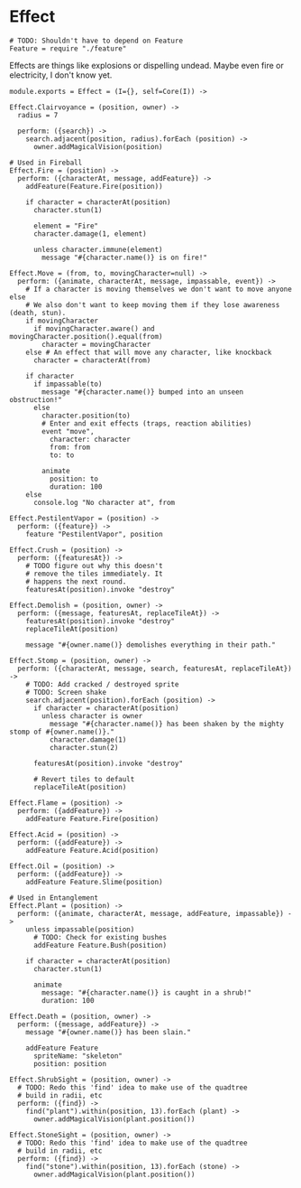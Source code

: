 Effect
======

    # TODO: Shouldn't have to depend on Feature
    Feature = require "./feature"

Effects are things like explosions or dispelling undead. Maybe even fire or
electricity, I don't know yet.

    module.exports = Effect = (I={}, self=Core(I)) ->

    Effect.Clairvoyance = (position, owner) ->
      radius = 7

      perform: ({search}) ->
        search.adjacent(position, radius).forEach (position) ->
          owner.addMagicalVision(position)

    # Used in Fireball
    Effect.Fire = (position) ->
      perform: ({characterAt, message, addFeature}) ->
        addFeature(Feature.Fire(position))

        if character = characterAt(position)
          character.stun(1)

          element = "Fire"
          character.damage(1, element)

          unless character.immune(element)
            message "#{character.name()} is on fire!"

    Effect.Move = (from, to, movingCharacter=null) ->
      perform: ({animate, characterAt, message, impassable, event}) ->
        # If a character is moving themselves we don't want to move anyone else
        # We also don't want to keep moving them if they lose awareness (death, stun).
        if movingCharacter
          if movingCharacter.aware() and movingCharacter.position().equal(from)
            character = movingCharacter
        else # An effect that will move any character, like knockback
          character = characterAt(from)

        if character
          if impassable(to)
            message "#{character.name()} bumped into an unseen obstruction!"
          else
            character.position(to)
            # Enter and exit effects (traps, reaction abilities)
            event "move",
              character: character
              from: from
              to: to

            animate
              position: to
              duration: 100
        else
          console.log "No character at", from

    Effect.PestilentVapor = (position) ->
      perform: ({feature}) ->
        feature "PestilentVapor", position

    Effect.Crush = (position) ->
      perform: ({featuresAt}) ->
        # TODO figure out why this doesn't
        # remove the tiles immediately. It
        # happens the next round.
        featuresAt(position).invoke "destroy"

    Effect.Demolish = (position, owner) ->
      perform: ({message, featuresAt, replaceTileAt}) ->
        featuresAt(position).invoke "destroy"
        replaceTileAt(position)

        message "#{owner.name()} demolishes everything in their path."

    Effect.Stomp = (position, owner) ->
      perform: ({characterAt, message, search, featuresAt, replaceTileAt}) ->
        # TODO: Add cracked / destroyed sprite
        # TODO: Screen shake
        search.adjacent(position).forEach (position) ->
          if character = characterAt(position)
            unless character is owner
              message "#{character.name()} has been shaken by the mighty stomp of #{owner.name()}."
              character.damage(1)
              character.stun(2)

          featuresAt(position).invoke "destroy"

          # Revert tiles to default
          replaceTileAt(position)

    Effect.Flame = (position) ->
      perform: ({addFeature}) ->
        addFeature Feature.Fire(position)

    Effect.Acid = (position) ->
      perform: ({addFeature}) ->
        addFeature Feature.Acid(position)

    Effect.Oil = (position) ->
      perform: ({addFeature}) ->
        addFeature Feature.Slime(position)

    # Used in Entanglement
    Effect.Plant = (position) ->
      perform: ({animate, characterAt, message, addFeature, impassable}) ->
        unless impassable(position)
          # TODO: Check for existing bushes
          addFeature Feature.Bush(position)

        if character = characterAt(position)
          character.stun(1)

          animate
            message: "#{character.name()} is caught in a shrub!"
            duration: 100

    Effect.Death = (position, owner) ->
      perform: ({message, addFeature}) ->
        message "#{owner.name()} has been slain."

        addFeature Feature
          spriteName: "skeleton"
          position: position

    Effect.ShrubSight = (position, owner) ->
      # TODO: Redo this 'find' idea to make use of the quadtree
      # build in radii, etc
      perform: ({find}) ->
        find("plant").within(position, 13).forEach (plant) ->
          owner.addMagicalVision(plant.position())

    Effect.StoneSight = (position, owner) ->
      # TODO: Redo this 'find' idea to make use of the quadtree
      # build in radii, etc
      perform: ({find}) ->
        find("stone").within(position, 13).forEach (stone) ->
          owner.addMagicalVision(plant.position())
